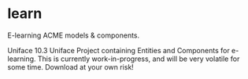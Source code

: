# learn
E-learning ACME models &amp; components.

Uniface 10.3 Uniface Project containing Entities and Components for e-learning.
This is currently work-in-progress, and will be very volatile for some time. Download at your own risk!
